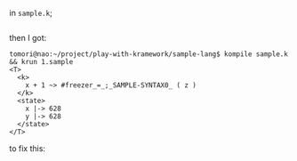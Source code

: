 in `sample.k`;
```

```

then I got:

```
tomori@nao:~/project/play-with-kramework/sample-lang$ kompile sample.k && krun 1.sample 
<T>
  <k>
    x + 1 ~> #freezer_=_;_SAMPLE-SYNTAX0_ ( z )
  </k>
  <state>
    x |-> 628
    y |-> 628
  </state>
</T>
```

to fix this: 

```

```
